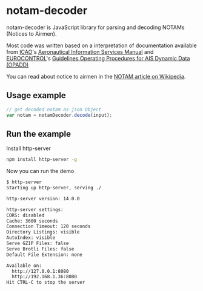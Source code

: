 
notam-decoder
=======

notam-decoder is JavaScript library for parsing and decoding NOTAMs (Notices to Airmen).

Most code was written based on a interpretation of documentation available from 
[ICAO](https://www.icao.int)'s [Aeronautical Information Services Manual]((https://www.icao.int/NACC/Documents/Meetings/2014/ECARAIM/REF09-Doc8126.pdf)) and [EUROCONTROL](https://www.eurocontrol.int)'s 
[Guidelines Operating Procedures for AIS Dynamic Data (OPADD)](https://www.eurocontrol.int/sites/default/files/publication/files/OPADD_Ed4.0_v01.00.pdf)


You can read about notice to airmen in the [NOTAM article on Wikipedia](https://en.wikipedia.org/wiki/NOTAM).


## Usage example

```javascript
// get decoded notam as json Object
var notam = notamDecoder.decode(input);
```


## Run the example

Install http-server
```bash
npm install http-server -g
```

Now you can run the demo

```bash
$ http-server
Starting up http-server, serving ./

http-server version: 14.0.0

http-server settings: 
CORS: disabled
Cache: 3600 seconds
Connection Timeout: 120 seconds
Directory Listings: visible
AutoIndex: visible
Serve GZIP Files: false
Serve Brotli Files: false
Default File Extension: none

Available on:
  http://127.0.0.1:8080
  http://192.168.1.36:8080
Hit CTRL-C to stop the server

